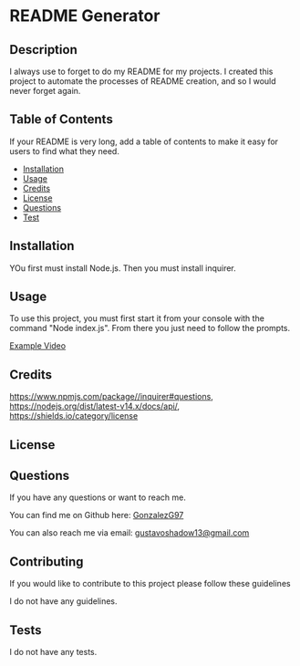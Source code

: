 
# README Generator 


## Description 

I always use to forget to do my README for my  projects. I created this project to automate the processes of README creation, and so I would never forget again. 


## Table of Contents

If your README is very long, add a table of contents to make it easy for users to find what they need.

* [Installation](#installation)
* [Usage](#usage)
* [Credits](#credits)
* [License](#license)
* [Questions](#questions)
* [Test](#test)


## Installation

YOu first must install Node.js. Then you must install inquirer. 


## Usage 

To use this project, you must first start it from your console with the command "Node index.js". From there you just need to follow the prompts.

[Example Video](https://drive.google.com/file/d/1eqFncnL006d0_RxckytuFPH6lzxNQ5TM/preview)

## Credits

https://www.npmjs.com/package//inquirer#questions, https://nodejs.org/dist/latest-v14.x/docs/api/, https://shields.io/category/license


## License



## Questions

If you have any questions or want to reach me.

You can find me on Github here: [GonzalezG97](https://github.com/GonzalezG97?tab=repositories)

You can also reach me via email: gustavoshadow13@gmail.com

## Contributing

If you would like to contribute to this project please follow these guidelines

I do not have any guidelines.

## Tests

I do not have any tests.

